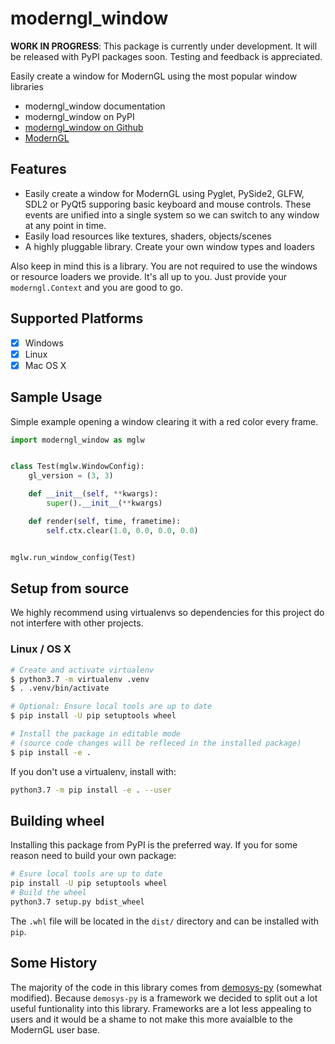# moderngl_window

**WORK IN PROGRESS**: This package is currently under development. It will
be released with PyPI packages soon. Testing and feedback is appreciated.

Easily create a window for ModernGL using the most popular window libraries

* moderngl_window documentation
* moderngl_window on PyPI
* [moderngl_window on Github](https://github.com/moderngl/moderngl_window)
* [ModernGL](https://github.com/moderngl/moderngl)

## Features

* Easily create a window for ModernGL using Pyglet, PySide2, GLFW, SDL2 or PyQt5 supporing basic keyboard and mouse controls. These events are unified into a single system so we can switch to any window at any point in time.
* Easily load resources like textures, shaders, objects/scenes
* A highly pluggable library. Create your own window types and loaders

Also keep in mind this is a library. You are not required to use
the windows or resource loaders we provide. It's all up to you.
Just provide your `moderngl.Context` and you are good to go.

## Supported Platforms

* [x] Windows
* [x] Linux
* [x] Mac OS X

## Sample Usage

Simple example opening a window clearing it with a red color every frame.

```py
import moderngl_window as mglw


class Test(mglw.WindowConfig):
    gl_version = (3, 3)

    def __init__(self, **kwargs):
        super().__init__(**kwargs)

    def render(self, time, frametime):
        self.ctx.clear(1.0, 0.0, 0.0, 0.0)


mglw.run_window_config(Test)
```

## Setup from source

We highly recommend using virtualenvs so dependencies for
this project do not interfere with other projects.

### Linux / OS X

```bash
# Create and activate virtualenv
$ python3.7 -m virtualenv .venv
$ . .venv/bin/activate

# Optional: Ensure local tools are up to date
$ pip install -U pip setuptools wheel

# Install the package in editable mode
# (source code changes will be refleced in the installed package)
$ pip install -e .
```

If you don't use a virtualenv, install with:

```bash
python3.7 -m pip install -e . --user
```

## Building wheel

Installing this package from PyPI is the preferred way.
If you for some reason need to build your own package:

```bash
# Esure local tools are up to date
pip install -U pip setuptools wheel
# Build the wheel
python3.7 setup.py bdist_wheel
```

The `.whl` file will be located in the `dist/` directory
and can be installed with `pip`.

## Some History

The majority of the code in this library comes from [demosys-py](https://github.com/Contraz/demosys-py) (somewhat modified).
Because `demosys-py` is a framework we decided to split out a lot useful funtionality into this
library. Frameworks are a lot less appealing to users and it would be a shame to not make this
more avaialble to the ModernGL user base.

